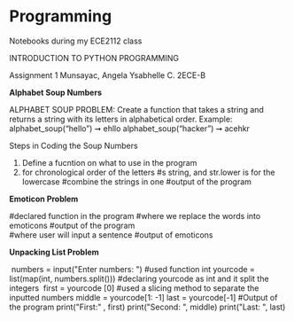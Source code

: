 # Programming
Notebooks during my ECE2112 class

INTRODUCTION TO PYTHON PROGRAMMING

Assignment 1
Munsayac, Angela Ysabhelle C. 
2ECE-B

**Alphabet Soup Numbers**

ALPHABET SOUP PROBLEM: Create a function that takes a string and returns a string with its letters
in alphabetical order.
Example: alphabet_soup(“hello”) ➞ ehllo
alphabet_soup(“hacker”) ➞ acehkr

Steps in Coding the Soup Numbers
1. Define a fucntion on what to use in the program     
2. for chronological order of the letters 
#s string, and str.lower is for the lowercase
#combine the strings in one
#output of the program

**Emoticon Problem**

#declared function in the program 
#where we replace the words into emoticons
 #output of the program                
#where user will input a sentence
#output of emoticons
​

**Unpacking List Problem**


​
numbers = input("Enter numbers: ")              #used function int
yourcode = list(map(int, numbers.split()))      #declaring yourcode as int and it split the integers
​
first = yourcode [0]                            #used a slicing method to separate the inputted numbers
middle = yourcode[1: -1]
last = yourcode[-1]
​
#Output of the program 
print("First:" , first)
print("Second: ", middle)
print("Last: ", last)
